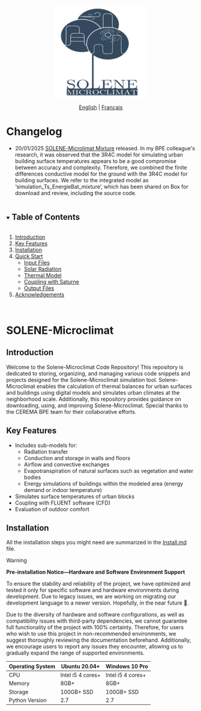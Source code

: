 <div align="center">

<!-- logo -->
<p align="center">
  <img src="/fig/logo.png" width="250px" style="vertical-align:middle;">
</p>

<!-- language -->

[English](README.md) | [Français](README_fr-FR.md)

</div>

# Changelog

- 20/01/2025 [SOLENE-Microlimat Mixture](https://cerema.app.box.com/folder/303647315869) released. In my BPE colleague's research, it was observed that the
  3R4C model for simulating urban building surface temperatures appears to be a good compromise between
  accuracy and complexity. Therefore, we combined the finite differences conductive model for the ground
  with the 3R4C model for building surfaces. We refer to the integrated model as ‘simulation_Ts_EnergieBat_mixture’,
  which has been shared on Box for download and review, including the source code.
  
<!-- Table of content -->

<details open="open">
  <summary><h2 style="display: inline-block">Table of Contents</h2></summary>
  <ol>
    <li><a href="#Introduction">Introduction</a></li>
    <li><a href="#Key Features">Key Features</a></li>
    <li><a href="#Installation">Installation</a></li>
    <li>
      <a href="#Quick Start">Quick Start</a>
      <ul>
        <li><a href="#input files">Input Files</a></li>
        <li><a href="#solar radiation">Solar Radiation</a></li>
        <li><a href="#thermal model">Thermal Model</a></li>
        <li><a href="#couplage">Coupling with Saturne</a></li>
        <li><a href="#output files">Output Files</a></li>
      </ul>
    </li>
    <li><a href="#acknowledgments">Acknowledgements</a></li>
  </ol>
</details>

&nbsp;

# SOLENE-Microclimat

## Introduction

Welcome to the Solene-Microclimat Code Repository! This repository is dedicated to storing, organizing, 
and managing various code snippets and projects designed for the Solene-Microclimat simulation tool. 
Solene-Microclimat enables the calculation of thermal balances for urban surfaces and buildings using 
digital models and simulates urban climates at the neighborhood scale. Additionally, this repository 
provides guidance on downloading, using, and improving Solene-Microclimat. Special thanks to the CEREMA BPE 
team for their collaborative efforts.

## Key Features

- Includes sub-models for:  
  - Radiation transfer  
  - Conduction and storage in walls and floors  
  - Airflow and convective exchanges  
  - Evapotranspiration of natural surfaces such as vegetation and water bodies  
  - Energy simulations of buildings within the modeled area (energy demand or indoor temperature)  
- Simulates surface temperatures of urban blocks  
- Coupling with FLUENT software (CFD)  
- Evaluation of outdoor comfort  

## Installation

All the installation steps you might need are summarized in the [Install.md](Install.md) file.

> [!WARNING]
> **Pre-installation Notice—Hardware and Software Environment Support**
> 
> To ensure the stability and reliability of the project, we have optimized and tested it only for specific software and hardware environments during development. Due to legacy issues, we are working on migrating our development language to a newer version. Hopefully, in the near future 🤞.
> 
> Due to the diversity of hardware and software configurations, as well as compatibility issues with third-party dependencies, we cannot guarantee full functionality of the project with 100% certainty. Therefore, for users who wish to use this project in non-recommended environments, we suggest thoroughly reviewing the documentation beforehand. Additionally, we encourage users to report any issues they encounter, allowing us to gradually expand the range of supported environments.

<div align="center">
  
| Operating System | Ubuntu 20.04+   | Windows 10 Pro   |
|----------------|-----------------|------------------|
| CPU            | Intel i5 4 cores+ | Intel i5 4 cores+ |
| Memory         | 8GB+            | 8GB+            |
| Storage        | 100GB+ SSD       | 100GB+ SSD       |
| Python Version | 2.7      | 2.7       |

</div>

